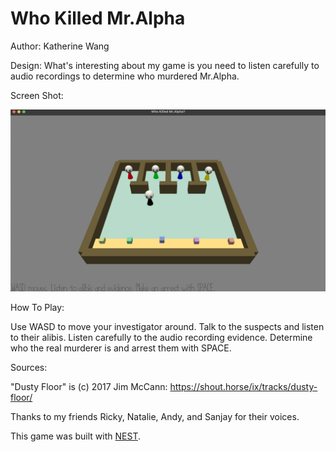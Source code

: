 # Who Killed Mr.Alpha

Author: Katherine Wang

Design: What's interesting about my game is you need to listen carefully to audio recordings to determine who murdered Mr.Alpha.

Screen Shot:

![Screen Shot](screenshot.png)

How To Play:

Use WASD to move your investigator around. Talk to the suspects and listen to their alibis. Listen carefully to the audio recording evidence. Determine who the real murderer is and arrest them with SPACE.

Sources: 

"Dusty Floor" is (c) 2017 Jim McCann: https://shout.horse/ix/tracks/dusty-floor/

Thanks to my friends Ricky, Natalie, Andy, and Sanjay for their voices.

This game was built with [NEST](NEST.md).

